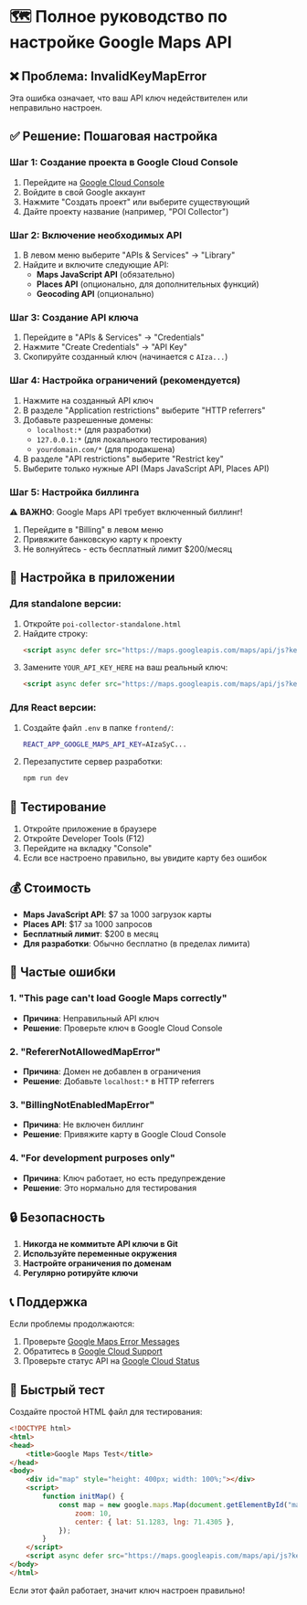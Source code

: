 # 🗺️ Полное руководство по настройке Google Maps API

## ❌ Проблема: InvalidKeyMapError

Эта ошибка означает, что ваш API ключ недействителен или неправильно настроен.

## ✅ Решение: Пошаговая настройка

### Шаг 1: Создание проекта в Google Cloud Console

1. Перейдите на [Google Cloud Console](https://console.cloud.google.com/)
2. Войдите в свой Google аккаунт
3. Нажмите "Создать проект" или выберите существующий
4. Дайте проекту название (например, "POI Collector")

### Шаг 2: Включение необходимых API

1. В левом меню выберите "APIs & Services" → "Library"
2. Найдите и включите следующие API:
   - **Maps JavaScript API** (обязательно)
   - **Places API** (опционально, для дополнительных функций)
   - **Geocoding API** (опционально)

### Шаг 3: Создание API ключа

1. Перейдите в "APIs & Services" → "Credentials"
2. Нажмите "Create Credentials" → "API Key"
3. Скопируйте созданный ключ (начинается с `AIza...`)

### Шаг 4: Настройка ограничений (рекомендуется)

1. Нажмите на созданный API ключ
2. В разделе "Application restrictions" выберите "HTTP referrers"
3. Добавьте разрешенные домены:
   - `localhost:*` (для разработки)
   - `127.0.0.1:*` (для локального тестирования)
   - `yourdomain.com/*` (для продакшена)
4. В разделе "API restrictions" выберите "Restrict key"
5. Выберите только нужные API (Maps JavaScript API, Places API)

### Шаг 5: Настройка биллинга

⚠️ **ВАЖНО**: Google Maps API требует включенный биллинг!

1. Перейдите в "Billing" в левом меню
2. Привяжите банковскую карту к проекту
3. Не волнуйтесь - есть бесплатный лимит $200/месяц

## 🔧 Настройка в приложении

### Для standalone версии:

1. Откройте `poi-collector-standalone.html`
2. Найдите строку:
   ```html
   <script async defer src="https://maps.googleapis.com/maps/api/js?key=YOUR_API_KEY_HERE&libraries=places&callback=initMap"></script>
   ```
3. Замените `YOUR_API_KEY_HERE` на ваш реальный ключ:
   ```html
   <script async defer src="https://maps.googleapis.com/maps/api/js?key=AIzaSyC...&libraries=places&callback=initMap"></script>
   ```

### Для React версии:

1. Создайте файл `.env` в папке `frontend/`:
   ```bash
   REACT_APP_GOOGLE_MAPS_API_KEY=AIzaSyC...
   ```
2. Перезапустите сервер разработки:
   ```bash
   npm run dev
   ```

## 🧪 Тестирование

1. Откройте приложение в браузере
2. Откройте Developer Tools (F12)
3. Перейдите на вкладку "Console"
4. Если все настроено правильно, вы увидите карту без ошибок

## 💰 Стоимость

- **Maps JavaScript API**: $7 за 1000 загрузок карты
- **Places API**: $17 за 1000 запросов
- **Бесплатный лимит**: $200 в месяц
- **Для разработки**: Обычно бесплатно (в пределах лимита)

## 🚨 Частые ошибки

### 1. "This page can't load Google Maps correctly"
- **Причина**: Неправильный API ключ
- **Решение**: Проверьте ключ в Google Cloud Console

### 2. "RefererNotAllowedMapError"
- **Причина**: Домен не добавлен в ограничения
- **Решение**: Добавьте `localhost:*` в HTTP referrers

### 3. "BillingNotEnabledMapError"
- **Причина**: Не включен биллинг
- **Решение**: Привяжите карту в Google Cloud Console

### 4. "For development purposes only"
- **Причина**: Ключ работает, но есть предупреждение
- **Решение**: Это нормально для тестирования

## 🔒 Безопасность

1. **Никогда не коммитьте API ключи в Git**
2. **Используйте переменные окружения**
3. **Настройте ограничения по доменам**
4. **Регулярно ротируйте ключи**

## 📞 Поддержка

Если проблемы продолжаются:
1. Проверьте [Google Maps Error Messages](https://developers.google.com/maps/documentation/javascript/error-messages)
2. Обратитесь в [Google Cloud Support](https://cloud.google.com/support)
3. Проверьте статус API на [Google Cloud Status](https://status.cloud.google.com/)

## 🎯 Быстрый тест

Создайте простой HTML файл для тестирования:

```html
<!DOCTYPE html>
<html>
<head>
    <title>Google Maps Test</title>
</head>
<body>
    <div id="map" style="height: 400px; width: 100%;"></div>
    <script>
        function initMap() {
            const map = new google.maps.Map(document.getElementById("map"), {
                zoom: 10,
                center: { lat: 51.1283, lng: 71.4305 },
            });
        }
    </script>
    <script async defer src="https://maps.googleapis.com/maps/api/js?key=ВАШ_КЛЮЧ&callback=initMap"></script>
</body>
</html>
```

Если этот файл работает, значит ключ настроен правильно!
